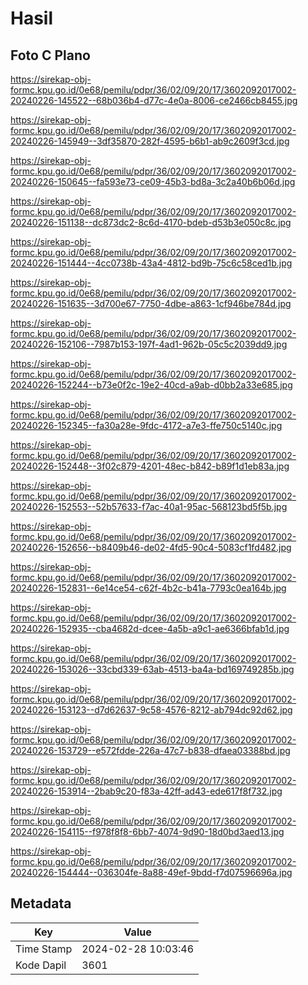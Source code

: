 # Hasil

## Foto C Plano

https://sirekap-obj-formc.kpu.go.id/0e68/pemilu/pdpr/36/02/09/20/17/3602092017002-20240226-145522--68b036b4-d77c-4e0a-8006-ce2466cb8455.jpg

https://sirekap-obj-formc.kpu.go.id/0e68/pemilu/pdpr/36/02/09/20/17/3602092017002-20240226-145949--3df35870-282f-4595-b6b1-ab9c2609f3cd.jpg

https://sirekap-obj-formc.kpu.go.id/0e68/pemilu/pdpr/36/02/09/20/17/3602092017002-20240226-150645--fa593e73-ce09-45b3-bd8a-3c2a40b6b06d.jpg

https://sirekap-obj-formc.kpu.go.id/0e68/pemilu/pdpr/36/02/09/20/17/3602092017002-20240226-151138--dc873dc2-8c6d-4170-bdeb-d53b3e050c8c.jpg

https://sirekap-obj-formc.kpu.go.id/0e68/pemilu/pdpr/36/02/09/20/17/3602092017002-20240226-151444--4cc0738b-43a4-4812-bd9b-75c6c58ced1b.jpg

https://sirekap-obj-formc.kpu.go.id/0e68/pemilu/pdpr/36/02/09/20/17/3602092017002-20240226-151635--3d700e67-7750-4dbe-a863-1cf946be784d.jpg

https://sirekap-obj-formc.kpu.go.id/0e68/pemilu/pdpr/36/02/09/20/17/3602092017002-20240226-152106--7987b153-197f-4ad1-962b-05c5c2039dd9.jpg

https://sirekap-obj-formc.kpu.go.id/0e68/pemilu/pdpr/36/02/09/20/17/3602092017002-20240226-152244--b73e0f2c-19e2-40cd-a9ab-d0bb2a33e685.jpg

https://sirekap-obj-formc.kpu.go.id/0e68/pemilu/pdpr/36/02/09/20/17/3602092017002-20240226-152345--fa30a28e-9fdc-4172-a7e3-ffe750c5140c.jpg

https://sirekap-obj-formc.kpu.go.id/0e68/pemilu/pdpr/36/02/09/20/17/3602092017002-20240226-152448--3f02c879-4201-48ec-b842-b89f1d1eb83a.jpg

https://sirekap-obj-formc.kpu.go.id/0e68/pemilu/pdpr/36/02/09/20/17/3602092017002-20240226-152553--52b57633-f7ac-40a1-95ac-568123bd5f5b.jpg

https://sirekap-obj-formc.kpu.go.id/0e68/pemilu/pdpr/36/02/09/20/17/3602092017002-20240226-152656--b8409b46-de02-4fd5-90c4-5083cf1fd482.jpg

https://sirekap-obj-formc.kpu.go.id/0e68/pemilu/pdpr/36/02/09/20/17/3602092017002-20240226-152831--6e14ce54-c62f-4b2c-b41a-7793c0ea164b.jpg

https://sirekap-obj-formc.kpu.go.id/0e68/pemilu/pdpr/36/02/09/20/17/3602092017002-20240226-152935--cba4682d-dcee-4a5b-a9c1-ae6366bfab1d.jpg

https://sirekap-obj-formc.kpu.go.id/0e68/pemilu/pdpr/36/02/09/20/17/3602092017002-20240226-153026--33cbd339-63ab-4513-ba4a-bd169749285b.jpg

https://sirekap-obj-formc.kpu.go.id/0e68/pemilu/pdpr/36/02/09/20/17/3602092017002-20240226-153123--d7d62637-9c58-4576-8212-ab794dc92d62.jpg

https://sirekap-obj-formc.kpu.go.id/0e68/pemilu/pdpr/36/02/09/20/17/3602092017002-20240226-153729--e572fdde-226a-47c7-b838-dfaea03388bd.jpg

https://sirekap-obj-formc.kpu.go.id/0e68/pemilu/pdpr/36/02/09/20/17/3602092017002-20240226-153914--2bab9c20-f83a-42ff-ad43-ede617f8f732.jpg

https://sirekap-obj-formc.kpu.go.id/0e68/pemilu/pdpr/36/02/09/20/17/3602092017002-20240226-154115--f978f8f8-6bb7-4074-9d90-18d0bd3aed13.jpg

https://sirekap-obj-formc.kpu.go.id/0e68/pemilu/pdpr/36/02/09/20/17/3602092017002-20240226-154444--036304fe-8a88-49ef-9bdd-f7d07596696a.jpg


## Metadata

| Key        | Value               |
| ---------- | ------------------- |
| Time Stamp | 2024-02-28 10:03:46 |
| Kode Dapil | 3601                |



